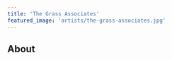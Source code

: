 ```yaml
---
title: 'The Grass Associates'
featured_image: 'artists/the-grass-associates.jpg'
---
```


## About


